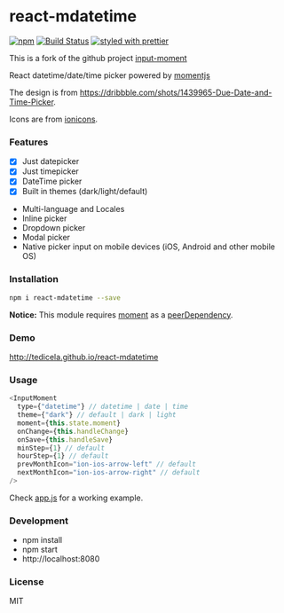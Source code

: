 # react-mdatetime
[![npm](https://img.shields.io/npm/v/react-mdatetime.svg)](https://www.npmjs.com/package/react-mdatetime)
[![Build Status](https://travis-ci.org/tedicela/react-mdatetime.svg?branch=master)](https://travis-ci.org/tedicela/react-mdatetime)
[![styled with prettier](https://img.shields.io/badge/styled_with-prettier-ff69b4.svg)](https://github.com/prettier/prettier)

This is a fork of the github project [input-moment](https://github.com/wangzuo/input-moment)

React datetime/date/time picker powered by [momentjs](http://momentjs.com)

The design is from https://dribbble.com/shots/1439965-Due-Date-and-Time-Picker.

Icons are from [ionicons](http://ionicons.com/).

### Features
- [x] Just datepicker
- [x] Just timepicker
- [x] DateTime picker
- [x] Built in themes (dark/light/default)
- Multi-language and Locales
- Inline picker
- Dropdown picker
- Modal picker
- Native picker input on mobile devices (iOS, Android and other mobile OS)


### Installation
``` sh
npm i react-mdatetime --save
```

**Notice:** This module requires [moment](https://www.npmjs.com/package/moment) as a [peerDependency](https://docs.npmjs.com/files/package.json#peerdependencies).

### Demo
http://tedicela.github.io/react-mdatetime

### Usage
``` javascript
<InputMoment
  type={"datetime"} // datetime | date | time
  theme={"dark"} // default | dark | light
  moment={this.state.moment}
  onChange={this.handleChange}
  onSave={this.handleSave}
  minStep={1} // default
  hourStep={1} // default
  prevMonthIcon="ion-ios-arrow-left" // default
  nextMonthIcon="ion-ios-arrow-right" // default
/>
```
Check [app.js](https://github.com/tedicela/react-mdatetime/blob/master/example/app.js) for a working example.

### Development
- npm install
- npm start
- http://localhost:8080

### License
MIT

